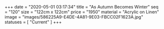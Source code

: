 +++
date = "2020-05-01 03:17:34"
title = "As Autumn Becomes Winter"
seq = "120"
size = "122cm x 122cm"
price = "1950"
material = "Acrylic on Linen"
image = "images/586225A9-E4DE-4A81-9E03-FBCC02F1623A.jpg"
statuses = [ "Current" ]
+++

